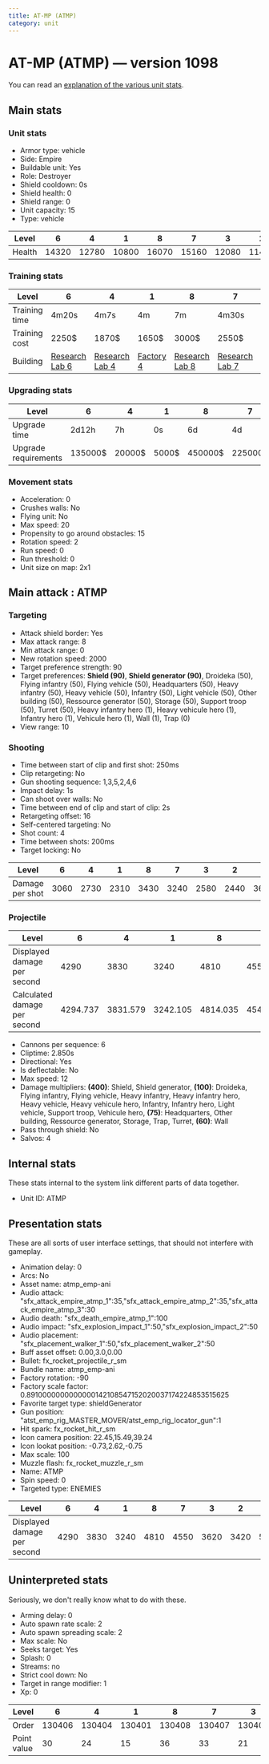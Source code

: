 ```yaml
---
title: AT-MP (ATMP)
category: unit
---
```


# AT-MP (ATMP) — version 1098

You can read an [explanation  of the various unit stats](unitexplained.md).

## Main stats

### Unit stats

  * Armor type: vehicle
  * Side: Empire
  * Buildable unit: Yes
  * Role: Destroyer
  * Shield cooldown: 0s
  * Shield health: 0
  * Shield range: 0
  * Unit capacity: 15
  * Type: vehicle

|Level |6    |4    |1    |8    |7    |3    |2    |9    |5    |10   |
|------|-----|-----|-----|-----|-----|-----|-----|-----|-----|-----|
|Health|14320|12780|10800|16070|15160|12080|11420|17030|13520|18050|


### Training stats

|Level        |6                                      |4                                      |1                              |8                                      |7                                      |3                                      |2                                      |9                                      |5                                      |10                                      |
|-------------|---------------------------------------|---------------------------------------|-------------------------------|---------------------------------------|---------------------------------------|---------------------------------------|---------------------------------------|---------------------------------------|---------------------------------------|----------------------------------------|
|Training time|4m20s                                  |4m7s                                   |4m                             |7m                                     |4m30s                                  |4m4s                                   |4m2s                                   |7m15s                                  |4m10s                                  |7m30s                                   |
|Training cost|2250$                                  |1870$                                  |1650$                          |3000$                                  |2550$                                  |1790$                                  |1720$                                  |3150$                                  |1950$                                  |3450$                                   |
|Building     |[Research Lab 6](empireOffenseLab.html)|[Research Lab 4](empireOffenseLab.html)|[Factory 4](empireFactory.html)|[Research Lab 8](empireOffenseLab.html)|[Research Lab 7](empireOffenseLab.html)|[Research Lab 3](empireOffenseLab.html)|[Research Lab 2](empireOffenseLab.html)|[Research Lab 9](empireOffenseLab.html)|[Research Lab 5](empireOffenseLab.html)|[Research Lab 10](empireOffenseLab.html)|


### Upgrading stats

|Level               |6      |4     |1    |8      |7      |3     |2    |9       |5     |10      |
|--------------------|-------|------|-----|-------|-------|------|-----|--------|------|--------|
|Upgrade time        |2d12h  |7h    |0s   |6d     |4d     |2h30m |1h   |1w1d    |20h   |2w      |
|Upgrade requirements|135000$|20000$|5000$|450000$|225000$|10000$|5000$|1500000$|50000$|2500000$|


### Movement stats

  * Acceleration: 0
  * Crushes walls: No
  * Flying unit: No
  * Max speed: 20
  * Propensity to go around obstacles: 15
  * Rotation speed: 2
  * Run speed: 0
  * Run threshold: 0
  * Unit size on map: 2x1

## Main attack : ATMP

### Targeting

  * Attack shield border: Yes
  * Max attack range: 8
  * Min attack range: 0
  * New rotation speed: 2000
  * Target preference strength: 90
  * Target preferences: **Shield (90)**, **Shield generator (90)**, Droideka (50), Flying infantry (50), Flying vehicle (50), Headquarters (50), Heavy infantry (50), Heavy vehicle (50), Infantry (50), Light vehicle (50), Other building (50), Ressource generator (50), Storage (50), Support troop (50), Turret (50), Heavy infantry hero (1), Heavy vehicule hero (1), Infantry hero (1), Vehicule hero (1), Wall (1), Trap (0)
  * View range: 10

### Shooting

  * Time between start of clip and first shot: 250ms
  * Clip retargeting: No
  * Gun shooting sequence: 1,3,5,2,4,6
  * Impact delay: 1s
  * Can shoot over walls: No
  * Time between end of clip and start of clip: 2s
  * Retargeting offset: 16
  * Self-centered targeting: No
  * Shot count: 4
  * Time between shots: 200ms
  * Target locking: No

|Level          |6   |4   |1   |8   |7   |3   |2   |9   |5   |10  |
|---------------|----|----|----|----|----|----|----|----|----|----|
|Damage per shot|3060|2730|2310|3430|3240|2580|2440|3630|2890|3850|


### Projectile

|Level                       |6       |4       |1       |8       |7       |3       |2       |9       |5       |10      |
|----------------------------|--------|--------|--------|--------|--------|--------|--------|--------|--------|--------|
|Displayed damage per second |4290    |3830    |3240    |4810    |4550    |3620    |3420    |5090    |4060    |5400    |
|Calculated damage per second|4294.737|3831.579|3242.105|4814.035|4547.368|3621.053|3424.561|5094.737|4056.140|5403.509|


  * Cannons per sequence: 6
  * Cliptime: 2.850s
  * Directional: Yes
  * Is deflectable: No
  * Max speed: 12
  * Damage multipliers: **(400)**: Shield, Shield generator, **(100)**: Droideka, Flying infantry, Flying vehicle, Heavy infantry, Heavy infantry hero, Heavy vehicle, Heavy vehicule hero, Infantry, Infantry hero, Light vehicle, Support troop, Vehicule hero, **(75)**: Headquarters, Other building, Ressource generator, Storage, Trap, Turret, **(60)**: Wall
  * Pass through shield: No
  * Salvos: 4

## Internal stats

These stats internal to the system link different parts of data together.

  * Unit ID: ATMP

## Presentation stats

These are all sorts of user interface settings, that should not interfere with gameplay.

  * Animation delay: 0
  * Arcs: No
  * Asset name: atmp_emp-ani
  * Audio attack: "sfx_attack_empire_atmp_1":35,"sfx_attack_empire_atmp_2":35,"sfx_attack_empire_atmp_3":30
  * Audio death: "sfx_death_empire_atmp_1":100
  * Audio impact: "sfx_explosion_impact_1":50,"sfx_explosion_impact_2":50
  * Audio placement: "sfx_placement_walker_1":50,"sfx_placement_walker_2":50
  * Buff asset offset: 0.00,3.0,0.00
  * Bullet: fx_rocket_projectile_r_sm
  * Bundle name: atmp_emp-ani
  * Factory rotation: -90
  * Factory scale factor: 0.8910000000000000142108547152020037174224853515625
  * Favorite target type: shieldGenerator
  * Gun position: "atst_emp_rig_MASTER_MOVER/atst_emp_rig_locator_gun":1
  * Hit spark: fx_rocket_hit_r_sm
  * Icon camera position: 22.45,15.49,39.24
  * Icon lookat position: -0.73,2.62,-0.75
  * Max scale: 100
  * Muzzle flash: fx_rocket_muzzle_r_sm
  * Name: ATMP
  * Spin speed: 0
  * Targeted type: ENEMIES

|Level                      |6   |4   |1   |8   |7   |3   |2   |9   |5   |10  |
|---------------------------|----|----|----|----|----|----|----|----|----|----|
|Displayed damage per second|4290|3830|3240|4810|4550|3620|3420|5090|4060|5400|


## Uninterpreted stats

Seriously, we don't really know what to do with these.

  * Arming delay: 0
  * Auto spawn rate scale: 2
  * Auto spawn spreading scale: 2
  * Max scale: No
  * Seeks target: Yes
  * Splash: 0
  * Streams: no
  * Strict cool down: No
  * Target in range modifier: 1
  * Xp: 0

|Level      |6     |4     |1     |8     |7     |3     |2     |9     |5     |10    |
|-----------|------|------|------|------|------|------|------|------|------|------|
|Order      |130406|130404|130401|130408|130407|130403|130402|130409|130405|130410|
|Point value|30    |24    |15    |36    |33    |21    |18    |39    |27    |45    |


